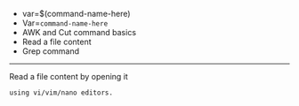 - var=$(command-name-here)
- Var=`command-name-here`
- AWK and Cut command basics
- Read a file content
- Grep command
-----------------
Read a file content by opening it
```bash 
using vi/vim/nano editors.
```
